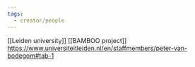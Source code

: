 ```yaml
---
tags:
  - creator/people
---
```

[[Leiden university]]
[[BAMBOO project]]
https://www.universiteitleiden.nl/en/staffmembers/peter-van-bodegom#tab-1